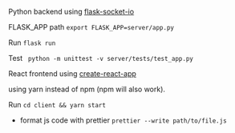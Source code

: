 

Python backend using [flask-socket-io](https://flask-socketio.readthedocs.io/en/latest/)

FLASK_APP path
```export FLASK_APP=server/app.py```

Run ```flask run```

Test ``` python -m unittest -v server/tests/test_app.py```


React frontend using [create-react-app](https://github.com/facebook/create-react-app)

using yarn instead of npm (npm will also work).

Run ``` cd client && yarn start ```

- format js code with prettier ```prettier --write path/to/file.js ```